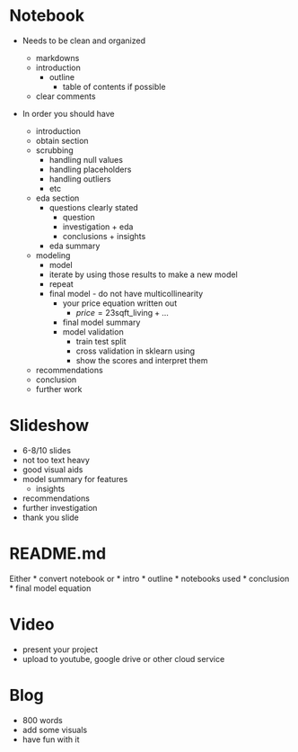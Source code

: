 
# Notebook
* Needs to be clean and organized
    * markdowns
    * introduction
        * outline
            * table of contents if possible
    * clear comments
    
    
* In order you should have
    * introduction
    * obtain section
    * scrubbing
        * handling null values
        * handling placeholders
        * handling outliers
        * etc
    * eda section
        * questions clearly stated
            * question
            * investigation + eda
            * conclusions + insights
        * eda summary
    * modeling
        * model
        * iterate by using those results to make a new model
        * repeat 
        * final model - do not have multicollinearity
            * your price equation written out 
                * $price = 23\text{sqft_living} + \dots$
            * final model summary
            * model validation
                * train test split
                * cross validation in sklearn using
                * show the scores and interpret them
    * recommendations
    * conclusion
    * further work



# Slideshow
* 6-8/10 slides
* not too text heavy
* good visual aids
* model summary for features
    * insights
* recommendations
* further investigation
* thank you slide



# README.md
Either
    * convert notebook
or
    * intro
    * outline
    * notebooks used
    * conclusion
        * final model equation



# Video
* present your project
* upload to youtube, google drive or other cloud service



# Blog
* 800 words
* add some visuals
* have fun with it
